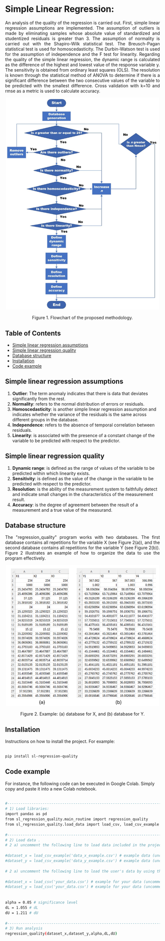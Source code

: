 # Simple Linear Regression:
<div align="justify">
An analysis of the quality of the regression is carried out.
First, simple linear regression assumptions are implemented. The assumption of outliers is made by eliminating samples whose absolute value of standardized and studentized residuals is greater than 3. The assumption of normality is carried out with the Shapiro-Wilk statistical test. The Breusch-Pagan statistical test is used for homoscedasticity. The Durbin-Watson test is used for the assumption of independence and the F test for linearity.
Regarding the quality of the simple linear regression, the dynamic range is calculated as the difference of the highest and lowest value of the response variable y. The sensitivity is obtained from ordinary least squares (OLS). The resolution is known through the statistical method of ANOVA to determine if there is a significant difference between the two consecutive values of the variable to be predicted with the smallest difference. Cross validation with k=10 and rmse as a metric is used to calculate accuracy.
</div>

<p align="center">
    <img src="https://raw.githubusercontent.com/aplatag/project_SL_regression_quality/main/images/RlinealMW.jpeg" alt="methodology" width="500" >
</p>
<div align="center">
Figure 1. Flowchart of the proposed methodology.
</div>


## Table of Contents
- [Simple linear regression assumptions](#simple-linear-regression-assumptions)
- [Simple linear regression quality](#simple-linear-regression-quality)
- [Database structure](#database-structure)
- [Installation](#installation)
- [Code example](#code-example)



## Simple linear regression assumptions

1.  **Outlier**: The term anomaly indicates that there is data that deviates significantly from the rest.
2. **Normality**: refers to the normal distribution of errors or residuals.
3. **Homoscedasticity**:  is another simple linear regression assumption and indicates whether the variance of the residuals is the same across different groups in the database.
4. **Independence**:  refers to the absence of temporal correlation between residuals.
5. **Linearity**:  is associated with the presence of a constant change of the variable to be predicted with respect to the predictor.

## Simple linear regression quality

1.	**Dynamic range**: is defined as the range of values of the variable to be predicted within which linearity exists.
2.	**Sensitivity**: is defined as the value of the change in the variable to be predicted with respect to the predictor.
3.	**Resolution**: is the ability of the measurement system to faithfully detect and indicate small changes in the characteristics of the measurement result.
4.	**Accuracy**: is the degree of agreement between the result of a measurement and a true value of the measurand.

## Database structure
<div align="justify">
The "regression_quality" program works with two databases. The first database contains all repetitions for the variable X (see Figure 2(a)), and the second database contains all repetitions for the variable Y (see Figure 2(b)). Figure 2 illustrates an example of how to organize the data to use the program effectively.
</div>


<p align="center">
    <img src="https://raw.githubusercontent.com/aplatag/project_SL_regression_quality/main/images/example_dataset.png" alt="database" width="500" >
</p>
<div align="center">
Figure 2. Example: (a) database for X, and (b) database for Y.
</div>

## Installation

Instructions on how to install the project. For example:
```bash

pip install sl-regression-quality
```
## Code example
For instance, the following code can be executed in Google Colab. Simply copy and paste it into a new Colab notebook.
```bash

#--------------------------------------------------------------------------------
# 1) Load libraries:
import pandas as pd
from sl_regression_quality.main_routine import regression_quality
from sl_regression_quality.load_data import load_csv, load_csv_example

#--------------------------------------------------------------------------------
# 2) Load data . 
# 2 a) uncomment the following line to load data included in the project (as an example)

#dataset_x = load_csv_example('data_x_example.csv') # example data (uncomment line)
#dataset_y = load_csv_example('data_y_example.csv') # example data (uncomment line)

# 2 a) uncomment the following line to load the user's data by using the .csv file (described in the Database Structure section)

#dataset_x = load_csv('your_data.csv') # example for your data (uncomment line)
#dataset_y = load_csv('your_data.csv') # example for your data (uncomment line)


alpha = 0.05 # significance level
dL = 1.055 # dL
dU = 1.211 # dU

#--------------------------------------------------------------------------------
# 3) Run analysis
regression_quality(dataset_x,dataset_y,alpha,dL,dU)

```
